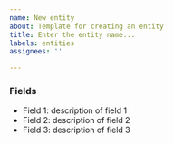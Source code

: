 ```yaml
---
name: New entity
about: Template for creating an entity
title: Enter the entity name...
labels: entities
assignees: ''

---
```


### Fields
- Field 1: description of field 1
- Field 2: description of field 2
- Field 3: description of field 3
